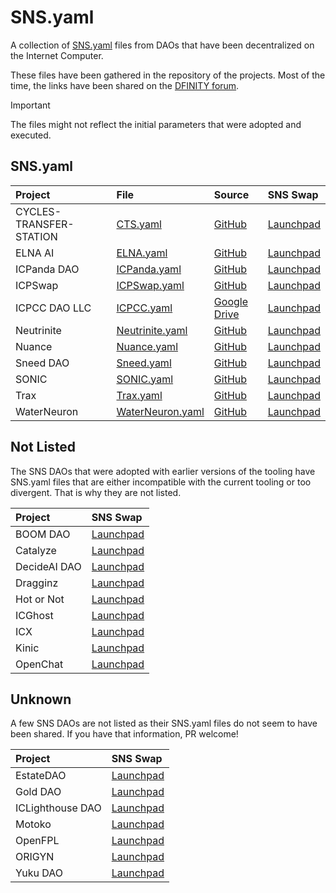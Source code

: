 # SNS.yaml

A collection of [SNS.yaml](https://internetcomputer.org/docs/current/developer-docs/daos/sns/tokenomics/preparation) files from DAOs that have been decentralized on the Internet Computer.

These files have been gathered in the repository of the projects. Most of the time, the links have been shared on the [DFINITY forum](https://forum.dfinity.org/).

> [!IMPORTANT]
> The files might not reflect the initial parameters that were adopted and executed.

## SNS.yaml

| Project                 | File                                            | Source                                                                                           | SNS Swap                                                                      |
|:------------------------|:------------------------------------------------|:-------------------------------------------------------------------------------------------------|:------------------------------------------------------------------------------|
| CYCLES-TRANSFER-STATION | [CTS.yaml](sns_init/CTS.yaml)                   | [GitHub](https://github.com/cycles-transfer-station/cts/blob/master/sns/sns_init.yaml)           | [Launchpad](https://nns.ic0.app/project/?project=ibahq-taaaa-aaaaq-aadna-cai) |
| ELNA AI                 | [ELNA.yaml](sns_init/ELNA.yaml)                 | [GitHub](https://github.com/elna-ai/SNS/blob/main/sns_init.yaml)                                 | [Launchpad](https://nns.ic0.app/project/?project=gkoex-viaaa-aaaaq-aacmq-cai) |
| ICPanda DAO             | [ICPanda.yaml](sns_init/ICPanda.yaml)           | [GitHub](https://github.com/ldclabs/ic-panda/blob/main/sns_init.yaml)                            | [Launchpad](https://nns.ic0.app/project/?project=d7wvo-iiaaa-aaaaq-aacsq-cai) |
| ICPSwap                 | [ICPSwap.yaml](sns_init/ICPSwap.yaml)           | [GitHub](https://github.com/ICPSwap-Labs/sns/blob/main/sns_init.yaml)                            | [Launchpad](https://nns.ic0.app/project/?project=csyra-haaaa-aaaaq-aacva-cai) |
| ICPCC DAO LLC           | [ICPCC.yaml](sns_init/ICPCC.yaml)               | [Google Drive](https://drive.google.com/file/d/1-AFoIATMVhL60hDl7-JDCuPlg3R_aIeC/view)           | [Launchpad](https://nns.ic0.app/project/?project=l7ra6-uqaaa-aaaaq-aadea-cai) |
| Neutrinite              | [Neutrinite.yaml](sns_init/Neutrinite.yaml)     | [GitHub](https://gist.github.com/infu/5eb989bdc77fd835003a808fe0b7b4b3)                          | [Launchpad](https://nns.ic0.app/project/?project=extk7-gaaaa-aaaaq-aacda-cai) |
| Nuance                  | [Nuance.yaml](sns_init/Nuance.yaml)             | [GitHub](https://github.com/Aikindapps/Nuance/blob/master/sns.yml)                               | [Launchpad](https://nns.ic0.app/project/?project=rzbmc-yiaaa-aaaaq-aabsq-cai) |
| Sneed DAO               | [Sneed.yaml](sns_init/Sneed.yaml)               | [GitHub](https://github.com/icsneed/sneed_sns_dapp/blob/main/sns/sns_init.yaml)                  | [Launchpad](https://nns.ic0.app/project/?project=fp274-iaaaa-aaaaq-aacha-cai) |
| SONIC                   | [SONIC.yaml](sns_init/SONIC.yaml)               | [GitHub](https://github.com/sonicdex/sonic-v1/blob/main/sns/config/sns.yml)                      | [Launchpad](https://nns.ic0.app/project/?project=qtooy-2yaaa-aaaaq-aabvq-cai) |
| Trax                    | [Trax.yaml](sns_init/Trax.yaml)                 | [GitHub](https://github.com/onlyontrax/TraxDAO/blob/main/sns/sns_init.yaml)                      | [Launchpad](https://nns.ic0.app/project/?project=ecu3s-hiaaa-aaaaq-aacaq-cai) |
| WaterNeuron             | [WaterNeuron.yaml](sns_init/WaterNeuron.yaml)   | [GitHub](https://github.com/WaterNeuron/WaterNeuron/blob/main/water_neuron_wtn_sns_init.yaml)    | [Launchpad](https://nns.ic0.app/project/?project=jmod6-4iaaa-aaaaq-aadkq-cai) |

## Not Listed

The SNS DAOs that were adopted with earlier versions of the tooling have SNS.yaml files that are either incompatible with the current tooling or too divergent. That is why they are not listed.

| Project                                           | SNS Swap                                                                       |
|:--------------------------------------------------|:-------------------------------------------------------------------------------|
| BOOM DAO                                          | [Launchpad](https://nns.ic0.app/project/?project=xjngq-yaaaa-aaaaq-aabha-cai)  |
| Catalyze                                          | [Launchpad](https://nns.ic0.app/project/?project=uly3p-iqaaa-aaaaq-aabma-cai)  |
| DecideAI DAO                                      | [Launchpad](https://nns.ic0.app/project/?project=x4kx5-ziaaa-aaaaq-aabeq-cai)  |
| Dragginz                                          | [Launchpad](https://nns.ic0.app/project/?project=zxeu2-7aaaa-aaaaq-aaafa-cai)  |
| Hot or Not                                        | [Launchpad](https://nns.ic0.app/project/?project=67bll-riaaa-aaaaq-aaauq-cai)  |
| ICGhost                                           | [Launchpad](https://nns.ic0.app/project/?project=4m6il-zqaaa-aaaaq-aaa2a-cai)  |
| ICX                                               | [Launchpad](https://nns.ic0.app/project/?project=u67kc-jyaaa-aaaaq-aabpq-cai)  |
| Kinic                                             | [Launchpad](https://nns.ic0.app/project/?project=7jkta-eyaaa-aaaaq-aaarq-cai)  |
| OpenChat                                          | [Launchpad](https://nns.ic0.app/project/?project=3e3x2-xyaaa-aaaaq-aaalq-cai)  |


## Unknown

A few SNS DAOs are not listed as their SNS.yaml files do not seem to have been shared. If you have that information, PR welcome!

| Project                                            | SNS Swap                                                                      |
|:---------------------------------------------------|:------------------------------------------------------------------------------|
| EstateDAO                                          | [Launchpad](https://nns.ic0.app/project/?project=abhsa-pyaaa-aaaaq-aac3q-cai) |
| Gold DAO                                           | [Launchpad](https://nns.ic0.app/project/?project=tw2vt-hqaaa-aaaaq-aab6a-cai) |
| ICLighthouse DAO                                   | [Launchpad](https://nns.ic0.app/project/?project=hjcnr-bqaaa-aaaaq-aacka-cai) |
| Motoko                                             | [Launchpad](https://nns.ic0.app/project/?project=ko36b-myaaa-aaaaq-aadbq-cai) |
| OpenFPL                                            | [Launchpad](https://nns.ic0.app/project/?project=gyito-zyaaa-aaaaq-aacpq-cai) |
| ORIGYN                                             | [Launchpad](https://nns.ic0.app/project/?project=leu43-oiaaa-aaaaq-aadgq-cai) |
| Yuku DAO                                           | [Launchpad](https://nns.ic0.app/project/?project=cj5nf-5yaaa-aaaaq-aacxq-cai) |

